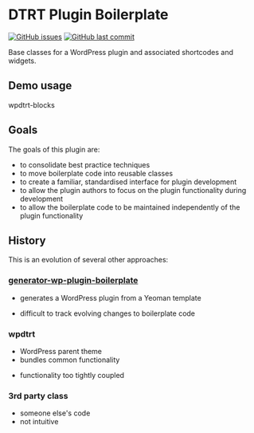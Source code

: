 # DTRT Plugin Boilerplate

[![GitHub issues](https://img.shields.io/github/issues/dotherightthing/wpdtrt-plugin.svg)](https://github.com/dotherightthing/wpdtrt-plugin/issues)
[![GitHub last commit](https://img.shields.io/github/last-commit/google/skia.svg)](https://github.com/dotherightthing/wpdtrt-plugin/commits/master)

Base classes for a WordPress plugin and associated shortcodes and widgets.

## Demo usage

wpdtrt-blocks

## Goals

The goals of this plugin are:

* to consolidate best practice techniques
* to move boilerplate code into reusable classes
* to create a familiar, standardised interface for plugin development
* to allow the plugin authors to focus on the plugin functionality during development
* to allow the boilerplate code to be maintained independently of the plugin functionality

## History

This is an evolution of several other approaches:

### [generator-wp-plugin-boilerplate](https://github.com/dotherightthing)

+ generates a WordPress plugin from a Yeoman template
- difficult to track evolving changes to boilerplate code

### wpdtrt

+ WordPress parent theme
+ bundles common functionality
- functionality too tightly coupled

### 3rd party class

- someone else's code
- not intuitive
